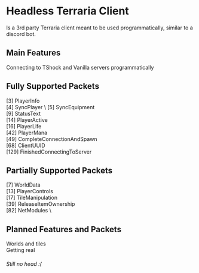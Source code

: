 # Headless Terraria Client

Is a 3rd party Terraria client meant to be used programmatically, similar to a discord bot.

## Main Features
Connecting to TShock and Vanilla servers programmatically

## Fully Supported Packets
[3] PlayerInfo \
[4] SyncPlayer \ 
[5] SyncEquipment \
[9] StatusText \
[14] PlayerActive \
[16] PlayerLife \
[42] PlayerMana \
[49] CompleteConnectionAndSpawn \
[68] ClientUUID \
[129] FinishedConnectingToServer 

## Partially Supported Packets
[7] WorldData \
[13] PlayerControls \
[17] TileManipulation \
[39] ReleaseItemOwnership \
[82] NetModules \

## Planned Features and Packets
Worlds and tiles \
Getting real

###### Still no head :(
